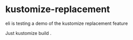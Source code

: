 # kustomize-replacement
eli is testing a demo of the kustomize replacement feature

Just kustomize build .
